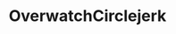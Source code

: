 ---
title: OverwatchCirclejerk
crosslinks:
- Overwatch
- OverwatchCirclejerkCJ
- Competitiveoverwatch
- OverwatchUniversity
- REEEEEEEEEE
- MercyMains
- Gamingcirclejerk
- KarmaCourt
- hearthstone
- HealSluts
- copypasta
- gaming
- AMAAggregator
- democrats
- overwatch
- leagueoflegends
- Paladins
- Drama
- hearthstonecirclejerk
---